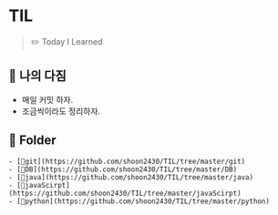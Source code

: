 # TIL

> ✏️ Today I Learned

## 📜 나의 다짐

- 매일 커밋 하자.
- 조금씩이라도 정리하자.

## 📁 Folder

    - [📁git](https://github.com/shoon2430/TIL/tree/master/git)
    - [📁DB](https://github.com/shoon2430/TIL/tree/master/DB)
    - [📁java](https://github.com/shoon2430/TIL/tree/master/java)
    - [📁javaScirpt](https://github.com/shoon2430/TIL/tree/master/javaScirpt)
    - [📁python](https://github.com/shoon2430/TIL/tree/master/python)
